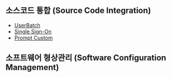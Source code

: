 ## 소스코드 통합 (Source Code Integration)
 - [UserBatch](UserBatch)
 - [Single Sign-On](SingleSign-On)
 - [Prompt Custom](PromptCustom)

## 소프트웨어 형상관리 (Software Configuration Management)
